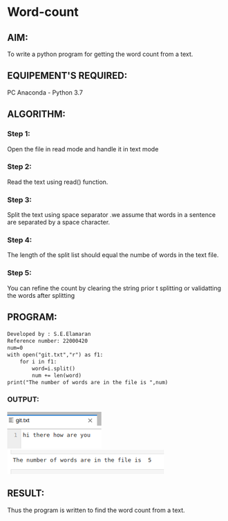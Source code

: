 # Word-count
## AIM:
To write a python program for getting the word count from a text.
## EQUIPEMENT'S REQUIRED: 
PC
Anaconda - Python 3.7
## ALGORITHM: 
### Step 1:
Open the file in read mode and handle it in text mode
### Step 2: 
Read the text using read() function.
### Step 3: 
Split the text using space separator .we assume that words in a sentence are separated by a space character.
### Step 4: 
The length of the split list should equal the numbe of words in the text file.
### Step 5: 
You can refine the count by clearing the string prior t splitting or validatting the words after splitting

## PROGRAM:
```
Developed by : S.E.Elamaran
Reference number: 22000420
num=0
with open("git.txt","r") as f1:
    for i in f1:
        word=i.split()
        num += len(word)
print("The number of words are in the file is ",num)
```
### OUTPUT:
![Output](18d.png)
![Output](19d.png)


## RESULT:
Thus the program is written to find the word count from a text.

